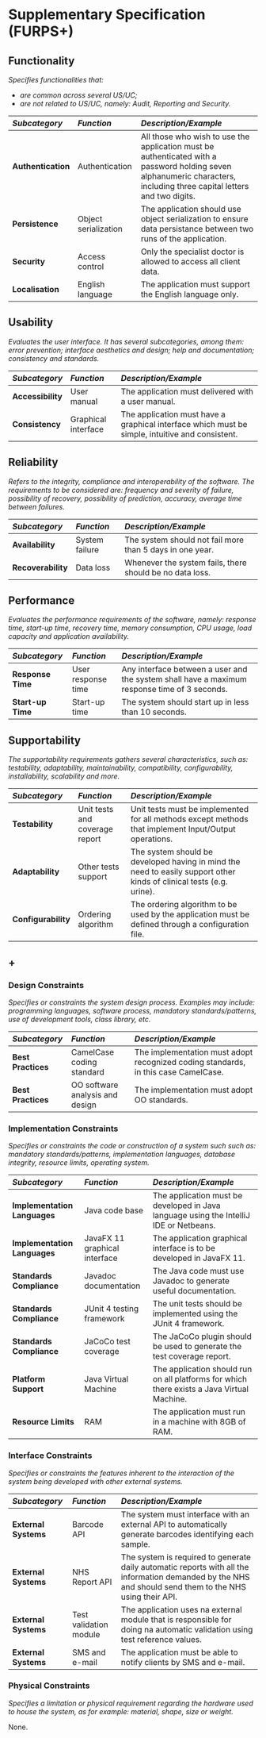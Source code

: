 # Supplementary Specification (FURPS+)

## Functionality
_Specifies functionalities that:_

- _are common across several US/UC;_
- _are not related to US/UC, namely: Audit, Reporting and Security._

| **_Subcategory_** | **_Function_** | **_Description/Example_** |
|:------------------------|:-----------------|:--------------------------------------------|
| **Authentication** |Authentication |All those who wish to use the application must be authenticated with a password holding seven alphanumeric characters, including three capital letters and two digits. |
| **Persistence** | Object serialization | The application should use object serialization to ensure data persistance between two runs of the application. |
| **Security** | Access control|Only the specialist doctor is allowed to access all client data. 
| **Localisation** | English language | The application must support the English language only. |


## Usability 
_Evaluates the user interface. It has several subcategories,
among them: error prevention; interface aesthetics and design; help and
documentation; consistency and standards._

| **_Subcategory_** | **_Function_** | **_Description/Example_** |
|:------------------------|:-----------------|:--------------------------------------------|
| **Accessibility** | User manual | The application must delivered with a user manual.
| **Consistency** | Graphical interface | The application must have a graphical interface which must be simple, intuitive and consistent. 


## Reliability
_Refers to the integrity, compliance and interoperability of the software. The requirements to be considered are: frequency and severity of failure, possibility of recovery, possibility of prediction, accuracy, average time between failures._

| **_Subcategory_** | **_Function_** | **_Description/Example_** |
|:------------------------|:-----------------|:--------------------------------------------|
|**Availability**| System failure |The system should not fail more than 5 days in one year. 
|**Recoverability**| Data loss | Whenever the system fails, there should be no data loss.


## Performance
_Evaluates the performance requirements of the software, namely: response time, start-up time, recovery time, memory consumption, CPU usage, load capacity and application availability._

| **_Subcategory_** | **_Function_** | **_Description/Example_** |
|:------------------------|:-----------------|:--------------------------------------------|
|**Response Time** | User response time |Any interface between a user and the system shall have a maximum response time of 3 seconds. 
|**Start-up Time** | Start-up time |The system should start up in less than 10 seconds. 



## Supportability
_The supportability requirements gathers several characteristics, such as:
testability, adaptability, maintainability, compatibility,
configurability, installability, scalability and more._

| **_Subcategory_** | **_Function_** | **_Description/Example_** |
|:------------------------|:-----------------|:--------------------------------------------|
|**Testability** |Unit tests and coverage report |Unit tests must be implemented for all methods except methods that implement Input/Output operations. 
|**Adaptability** |Other tests support|The system should be developed having in mind the need to easily support other kinds of clinical tests (e.g. urine). 
|**Configurability**|Ordering algorithm | The ordering algorithm to be used by the application must be defined through a configuration file.|


## +

### Design Constraints
_Specifies or constraints the system design process. Examples may include: programming languages, software process, mandatory standards/patterns, use of development tools, class library, etc._

| **_Subcategory_** | **_Function_** | **_Description/Example_** |
|:------------------------|:-----------------|:--------------------------------------------|
|**Best Practices** |CamelCase coding standard | The implementation must adopt recognized coding standards, in this case CamelCase.
|**Best Practices** |OO software analysis and design |The implementation must adopt OO standards.


### Implementation Constraints
_Specifies or constraints the code or construction of a system such
such as: mandatory standards/patterns, implementation languages,
database integrity, resource limits, operating system._

| **_Subcategory_** | **_Function_** | **_Description/Example_** |
|:------------------------|:-----------------|:--------------------------------------------|
|**Implementation Languages** | Java code base | The application must be developed in Java language using the IntelliJ IDE or Netbeans. 
|**Implementation Languages** | JavaFX 11 graphical interface |The application graphical interface is to be developed in JavaFX 11. 
|**Standards Compliance** | Javadoc documentation | The Java code must use Javadoc to generate useful documentation. 
|**Standards Compliance** | JUnit 4 testing framework | The unit tests should be implemented using the JUnit 4 framework. 
|**Standards Compliance** | JaCoCo test coverage | The JaCoCo plugin should be used to generate the test coverage report. 
|**Platform Support** | Java Virtual Machine | The application should run on all platforms for which there exists a Java Virtual Machine. |
|**Resource Limits** |RAM |The application must run in a machine with 8GB of RAM. 




### Interface Constraints
_Specifies or constraints the features inherent to the interaction of the
system being developed with other external systems._


| **_Subcategory_** | **_Function_** | **_Description/Example_** |
|:------------------------|:-----------------|:--------------------------------------------|
|**External Systems** |Barcode API |The system must interface with an external API to automatically generate barcodes identifying each sample. 
|**External Systems** |NHS Report API | The system is required to generate daily automatic reports with all the information demanded by the NHS and should send them to the NHS using their API. 
|**External Systems** |Test validation module |The application uses na external module that is responsible for doing na automatic validation using test reference values. 
|**External Systems** |SMS and e-mail |The application must be able to notify clients by SMS and e-mail. 



### Physical Constraints

_Specifies a limitation or physical requirement regarding the hardware used to house the system, as for example: material, shape, size or weight._

None.